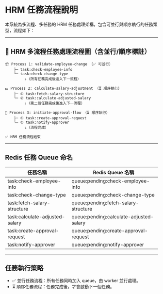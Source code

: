 
# HRM 任務流程說明

本系統為多流程、多任務的 HRM 任務處理架構，包含可並行與順序執行的任務類型，流程如下：

---

## 🧭 HRM 多流程任務處理流程圖（含並行/順序標註）

```
📦 Process 1: validate-employee-change （✅ 可並行）
    ├─ task:check-employee-info
    └─ task:check-change-type
         ↓（所有任務完成後進入下一流程）

💵 Process 2: calculate-salary-adjustment （⏳ 順序執行）
    ├─ ① task:fetch-salary-structure
    └─ ② task:calculate-adjusted-salary
         ↓（第二個任務完成後進入下一流程）

📝 Process 3: initiate-approval-flow （⏳ 順序執行）
    ├─ ① task:create-approval-request
    └─ ② task:notify-approver
         ↓（流程完成）

✅ HRM 任務流程結束
```

---

## Redis 任務 Queue 命名

| 任務名稱                         | Redis Queue 名稱                     |
|----------------------------------|--------------------------------------|
| task:check-employee-info         | queue:pending:check-employee-info    |
| task:check-change-type           | queue:pending:check-change-type      |
| task:fetch-salary-structure      | queue:pending:fetch-salary-structure |
| task:calculate-adjusted-salary   | queue:pending:calculate-adjusted-salary |
| task:create-approval-request     | queue:pending:create-approval-request |
| task:notify-approver             | queue:pending:notify-approver        |

---

## 任務執行策略

- ✅ 並行任務流程：所有任務同時加入 queue，由 worker 並行處理。
- ⏳ 順序任務流程：任務完成後，才會啟動下一個任務。

